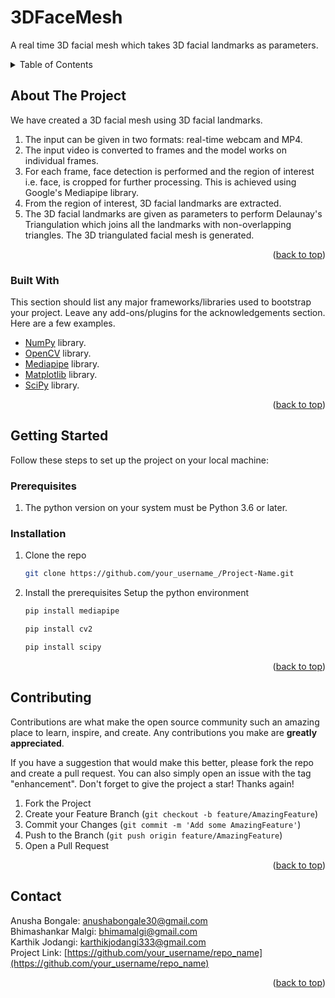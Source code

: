 # 3DFaceMesh
A real time 3D facial mesh which takes 3D facial landmarks as parameters.

<!-- TABLE OF CONTENTS -->
<details>
  <summary>Table of Contents</summary>
  <ol>
    <li>
      <a href="#about-the-project">About The Project</a>
      <ul>
        <li><a href="#built-with">Built With</a></li>
      </ul>
    </li>
    <li>
      <a href="#getting-started">Getting Started</a>
      <ul>
        <li><a href="#prerequisites">Prerequisites</a></li>
        <li><a href="#installation">Installation</a></li>
      </ul>
    </li>
    <li><a href="#contributing">Contributing</a></li>
    <li><a href="#contact">Contact</a></li>
  </ol>
</details>



<!-- ABOUT THE PROJECT -->
## About The Project

<!--[![Product Name Screen Shot][product-screenshot]](https://example.com) -->
We have created a 3D facial mesh using 3D facial landmarks.
<ol>
  <li>
    The input can be given in two formats: real-time webcam and MP4.
  <li>
    The input video is converted to frames and the model works on individual frames.
  </li>
  <li>
    For each frame, face detection is performed and the region of interest i.e. face, is cropped for further processing. This is achieved using Google's Mediapipe library.
  </li>
  <li>
    From the region of interest, 3D facial landmarks are extracted.
  </li>
  <li>
    The 3D facial landmarks are given as parameters to perform Delaunay's Triangulation which joins all the landmarks with non-overlapping triangles. 
    The 3D triangulated facial mesh is generated.
  </li>
</ol>
 


<p align="right">(<a href="#readme-top">back to top</a>)</p>



### Built With

This section should list any major frameworks/libraries used to bootstrap your project. Leave any add-ons/plugins for the acknowledgements section. Here are a few examples.

<!--* [![Next][Next.js]][Next-url]-->
* [NumPy](https://numpy.org/) library.
* [OpenCV](https://docs.opencv.org/4.x/) library.
* [Mediapipe](https://developers.google.com/mediapipe) library.
* [Matplotlib](https://matplotlib.org/) library.
* [SciPy](https://scipy.org/) library.

<p align="right">(<a href="#readme-top">back to top</a>)</p>



<!-- GETTING STARTED -->
## Getting Started

Follow these steps to set up the project on your local machine:

### Prerequisites

1. The python version on your system must be Python 3.6 or later.


### Installation
1. Clone the repo
   ```sh
   git clone https://github.com/your_username_/Project-Name.git
   ```
2. Install the prerequisites
   Setup the python environment
   ```sh
   pip install mediapipe
   ```
   ```sh
   pip install cv2
   ```
   ```sh
   pip install scipy
   ```
<p align="right">(<a href="#readme-top">back to top</a>)</p>



<!-- CONTRIBUTING -->
## Contributing

Contributions are what make the open source community such an amazing place to learn, inspire, and create. Any contributions you make are **greatly appreciated**.

If you have a suggestion that would make this better, please fork the repo and create a pull request. You can also simply open an issue with the tag "enhancement".
Don't forget to give the project a star! Thanks again!

1. Fork the Project
2. Create your Feature Branch (`git checkout -b feature/AmazingFeature`)
3. Commit your Changes (`git commit -m 'Add some AmazingFeature'`)
4. Push to the Branch (`git push origin feature/AmazingFeature`)
5. Open a Pull Request

<p align="right">(<a href="#readme-top">back to top</a>)</p>



<!-- LICENSE -->
<!--## License

Distributed under the MIT License. See `LICENSE.txt` for more information.

<p align="right">(<a href="#readme-top">back to top</a>)</p>-->



<!-- CONTACT -->
## Contact

Anusha Bongale: anushabongale30@gmail.com <br>
Bhimashankar Malgi: bhimamalgi@gmail.com <br>
Karthik Jodangi: karthikjodangi333@gmail.com <br>
Project Link: [https://github.com/your_username/repo_name](https://github.com/your_username/repo_name)

<p align="right">(<a href="#readme-top">back to top</a>)</p>


<!-- ACKNOWLEDGMENTS -->


<!-- MARKDOWN LINKS & IMAGES -->
<!-- https://www.markdownguide.org/basic-syntax/#reference-style-links -->
[contributors-shield]: https://img.shields.io/github/contributors/othneildrew/Best-README-Template.svg?style=for-the-badge
[contributors-url]: https://github.com/othneildrew/Best-README-Template/graphs/contributors
[forks-shield]: https://img.shields.io/github/forks/othneildrew/Best-README-Template.svg?style=for-the-badge
[forks-url]: https://github.com/othneildrew/Best-README-Template/network/members
[stars-shield]: https://img.shields.io/github/stars/othneildrew/Best-README-Template.svg?style=for-the-badge
[stars-url]: https://github.com/othneildrew/Best-README-Template/stargazers
[issues-shield]: https://img.shields.io/github/issues/othneildrew/Best-README-Template.svg?style=for-the-badge
[issues-url]: https://github.com/othneildrew/Best-README-Template/issues
[license-shield]: https://img.shields.io/github/license/othneildrew/Best-README-Template.svg?style=for-the-badge
[license-url]: https://github.com/othneildrew/Best-README-Template/blob/master/LICENSE.txt
[linkedin-shield]: https://img.shields.io/badge/-LinkedIn-black.svg?style=for-the-badge&logo=linkedin&colorB=555
[linkedin-url]: https://linkedin.com/in/othneildrew
[product-screenshot]: images/screenshot.png
[Next.js]: https://img.shields.io/badge/next.js-000000?style=for-the-badge&logo=nextdotjs&logoColor=white
[Next-url]: https://nextjs.org/
[React.js]: https://img.shields.io/badge/React-20232A?style=for-the-badge&logo=react&logoColor=61DAFB
[React-url]: https://reactjs.org/
[Vue.js]: https://img.shields.io/badge/Vue.js-35495E?style=for-the-badge&logo=vuedotjs&logoColor=4FC08D
[Vue-url]: https://vuejs.org/
[Angular.io]: https://img.shields.io/badge/Angular-DD0031?style=for-the-badge&logo=angular&logoColor=white
[Angular-url]: https://angular.io/
[Svelte.dev]: https://img.shields.io/badge/Svelte-4A4A55?style=for-the-badge&logo=svelte&logoColor=FF3E00
[Svelte-url]: https://svelte.dev/
[Laravel.com]: https://img.shields.io/badge/Laravel-FF2D20?style=for-the-badge&logo=laravel&logoColor=white
[Laravel-url]: https://laravel.com
[Bootstrap.com]: https://img.shields.io/badge/Bootstrap-563D7C?style=for-the-badge&logo=bootstrap&logoColor=white
[Bootstrap-url]: https://getbootstrap.com
[JQuery.com]: https://img.shields.io/badge/jQuery-0769AD?style=for-the-badge&logo=jquery&logoColor=white
[JQuery-url]: https://jquery.com 

